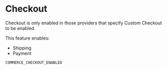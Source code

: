 # Checkout

Checkout is only enabled in those providers that specify Custom Checkout to be enabled.

This feature enables:

- Shipping
- Payment

```
COMMERCE_CHECKOUT_ENABLED
```
